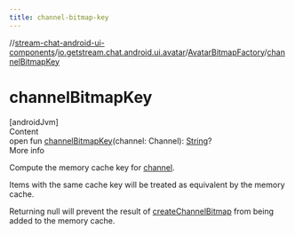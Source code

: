 ```yaml
---
title: channel-bitmap-key
---
```

//[stream-chat-android-ui-components](../../../index.md)/[io.getstream.chat.android.ui.avatar](../index.md)/[AvatarBitmapFactory](index.md)/[channelBitmapKey](channelBitmapKey.md)



# channelBitmapKey  
[androidJvm]  
Content  
open fun [channelBitmapKey](channelBitmapKey.md)(channel: Channel): [String](https://kotlinlang.org/api/latest/jvm/stdlib/kotlin/-string/index.html)?  
More info  


Compute the memory cache key for [channel](channelBitmapKey.md).



Items with the same cache key will be treated as equivalent by the memory cache.



Returning null will prevent the result of [createChannelBitmap](createChannelBitmap.md) from being added to the memory cache.

  



